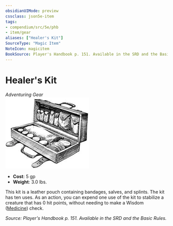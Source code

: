```yaml
---
obsidianUIMode: preview
cssclass: json5e-item
tags:
- compendium/src/5e/phb
- item/gear
aliases: ["Healer's Kit"]
SourceType: "Magic Item"
NoteIcon: magicitem
BookSource: Player's Handbook p. 151. Available in the SRD and the Basic Rules.
---
```

# Healer's Kit
*Adventuring Gear*  
![](/3-Mechanics/CLI/items/img/healers-kit.webp#right)  

- **Cost**: 5 gp
- **Weight**: 3.0 lbs.

This kit is a leather pouch containing bandages, salves, and splints. The kit has ten uses. As an action, you can expend one use of the kit to stabilize a creature that has 0 hit points, without needing to make a Wisdom ([Medicine](/3-Mechanics/CLI/rules/skills.md#Medicine)) check.

*Source: Player's Handbook p. 151. Available in the SRD and the Basic Rules.*